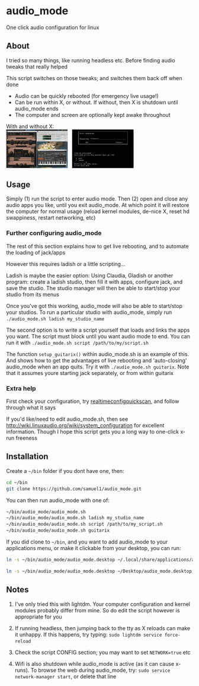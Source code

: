 # audio_mode
One click audio configuration for linux



## About
I tried so many things, like running headless etc.  Before finding audio tweaks that really helped

This script switches on those tweaks;  and switches them back off when done

* Audio can be quickly rebooted (for emergency live usage!)
* Can be run within X, or without.  If without, then X is shutdown until audio_mode ends
* The computer and screen are optionally kept awake throughout

With and without X:<br>
<img src="screenshot2.png?raw=true" width="33%"> &nbsp; <img src="screenshot1.png?raw=true" width="33%">



## Usage
Simply (1) run the script to enter audio mode.  Then (2) open and close any audio apps you like, until you exit audio_mode.  At which point it will restore the computer for normal usage (reload kernel modules, de-nice X, reset hd swappiness, restart networking, etc)



### Further configuring audio_mode
The rest of this section explains how to get live rebooting, and to automate the loading of jack/apps

However this requires ladish or a little scripting...

Ladish is maybe the easier option:  Using Claudia, Gladish or another program: create a ladish studio, then fill it with apps, configure jack, and save the studio.  The studio manager will then be able to start/stop your studio from its menus

Once you've got this working, audio_mode will also be able to start/stop your studios.  To run a particular studio with audio_mode, simply run `./audio_mode.sh ladish my_studio_name`

The second option is to write a script yourself that loads and links the apps you want.  The script must block until you want audio mode to end.  You can run it with `./audio_mode.sh script /path/to/my/script.sh`

The function `setup_guitarix()` within audio_mode.sh is an example of this. And shows how to get the advantages of live rebooting and 'auto-closing' audio_mode when an app quits.  Try it with `./audio_mode.sh guitarix`.  Note that it assumes youre starting jack separately, or from within guitarix



### Extra help
First check your configuration, try [realtimeconfigquickscan](https://github.com/raboof/realtimeconfigquickscan), and follow through what it says

If you'd like/need to edit audio_mode.sh, then see http://wiki.linuxaudio.org/wiki/system_configuration for excellent information.  Though I hope this script gets you a long way to one-click x-run freeness



## Installation
Create a `~/bin` folder if you dont have one, then:
```bash
cd ~/bin
git clone https://github.com/samuel1/audio_mode.git
```

You can then run audio_mode with one of:
```bash
~/bin/audio_mode/audio_mode.sh
~/bin/audio_mode/audio_mode.sh ladish my_studio_name
~/bin/audio_mode/audio_mode.sh script /path/to/my_script.sh
~/bin/audio_mode/audio_mode.sh guitarix
```

If you did clone to `~/bin`, and you want to add audio_mode to your applications menu, or make it clickable from your desktop, you can run:
```bash
ln -s ~/bin/audio_mode/audio_mode.desktop ~/.local/share/applications/audio_mode.desktop
```

```bash
ln -s ~/bin/audio_mode/audio_mode.desktop ~/Desktop/audio_mode.desktop
```



## Notes
1. I've only tried this with lightdm.  Your computer configuration and kernel modules probably differ from mine.  So do edit the script however is appropriate for you

2. If running headless, then jumping back to the tty as X reloads can make it unhappy.  If this happens, try typing: `sudo lightdm service force-reload`

3. Check the script CONFIG section;  you may want to set `NETWORK=true` etc

4. Wifi is also shutdown while audio_mode is active (as it can cause x-runs).  To browse the web during audio_mode, try: `sudo service network-manager start`, or delete that line